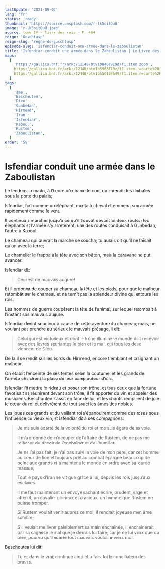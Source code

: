 ```yaml
---
lastUpdate: '2021-09-07'
lang: 'fr'
status: 'ready'
thumbnail: 'https://source.unsplash.com/r-lk5oitQuU'
image: 'r-lk5oitQuU.jpeg'
source: tome IV - livre des rois - P. 464
reign: 'Guschtasp'
reign-slug: 'regne-de-guschtasp'
episode-slug: 'isfendiar-conduit-une-armee-dans-le-zaboulistan'
title: 'Isfendiar conduit une armée dans le Zaboulistan | Le Livre des Rois | Shâhnâmeh'
maps:
  [
    'https://gallica.bnf.fr/ark:/12148/btv1b8468919d/f1.item.zoom',
    https://gallica.bnf.fr/ark:/12148/btv1b5963670z/f1.item.r=carte%20touran.zoom,
    https://gallica.bnf.fr/ark:/12148/btv1b550108649/f1.item.r=carte%20touran.zoom,
  ]
tags:
  [
    'âme',
    'Beschouten',
    'Dieu',
    'Gunbedan',
    'Hirmend',
    'Iran',
    'Isfendiar',
    'Kaboul',
    'Rustem',
    'Zaboulistan',
  ]
order: '59'
---
```


<!-- LTeX: language=fr -->

# Isfendiar conduit une armée dans le Zaboulistan

Le lendemain matin, à l’heure où chante le coq, on entendit les timbales sous la porte du palais;

Isfendiar, fort comme un éléphant, monta à cheval et emmena son armée rapidement comme le vent.

Il continua à marcher jusqu’à ce qu’il trouvât devant lui deux routes; les éléphants et l’armée s’y arrêtèrent: une des routes conduisait à Gunbedan, l’autre à Kaboul.

Le chameau qui ouvrait la marche se coucha; tu aurais dit qu’il ne faisait qu’un avec la terre;

Le chamelier le frappa à la tête avec son bâton, mais la caravane ne put avancer.

Isfendiar dit:

> Ceci est de mauvais augure!

Et il ordonna de couper au chameau la tête et les pieds, pour que le malheur retombât sur le chameau et ne ternît pas la splendeur divine qui entoure les rois.

Les hommes de guerre coupèrent la tête de l’animal, sur lequel retombait à l’instant son mauvais augure.

Isfendiar devint soucieux à cause de cette aventure du chameau; mais, ne voulant pas prendre au sérieux le mauvais présage, il dit:

> Celui qui est victorieux et dont le trône illumine le monde doit recevoir avec des lèvres souriantes le bien et le mal, qui tous les deux viennent de Dieu.

De là il se rendit sur les bords du Hirmend, encore tremblant et craignant un malheur.

On établit l’enceinte de ses tentes selon la coutume, et les grands de l’armée choisirent la place de leur camp autour d’elle.

Isfendiar fit mettre le rideau et poser son trône, et tous ceux que la fortune favorisait se réunirent devant son trône; il fit apporter du vin et appeler des musiciens. Beschouten s’assit en face de lui, et les chants remplirent de joie le cœur du roi et délivrèrent de tout souci les âmes des nobles.

Les joues des grands et du vaillant roi s’épanouirent comme des roses sous l’influence du vieux vin, et Isfendiar dit à ses compagnons:

> Je me suis écarté de la volonté du roi et me suis égaré de sa voie.
>
> Il m’a ordonné de m’occuper de l’affaire de Rustem, de ne pas me relâcher du devoir de l’enchaîner et de l’humilier.
>
> Je ne l’ai pas fait; je n’ai pas suivi la voie de mon père, car cet homme au cœur de lion et toujours prêt au combat épargne beaucoup de peine aux grands et a maintenu le monde en ordre avec sa lourde massue;
>
> Tout le pays d’Iran ne vit que grâce à lui, depuis les rois jusqu’aux esclaves.
>
> Il me faut maintenant un envoyé sachant écrire, prudent, sage et attentif, un cavalier glorieux et gracieux, un homme que Rustem ne puisse tromper.
>
> Si Rustem voulait venir auprès de moi, il rendrait joyeuse mon âme sombre;
>
> S’il voulait me livrer paisiblement sa main enchaînée, il enchaînerait par sa sagesse le mal que je devrais lui faire; car je ne lui veux que du bien, pourvu qu’il écarte tout mauvais vouloir envers moi.

Beschouten lui dit:

> Tu es dans le vrai; continue ainsi et a fais-toi le conciliateur des braves.
